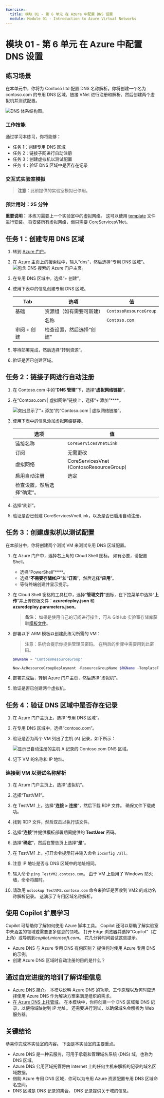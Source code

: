 ```yaml
---
Exercise:
  title: 模块 01 - 第 6 单元 在 Azure 中配置 DNS 设置
  module: Module 01 - Introduction to Azure Virtual Networks
---
```


# 模块 01 - 第 6 单元 在 Azure 中配置 DNS 设置

## 练习场景

在本单元中，你将为 Contoso Ltd 配置 DNS 名称解析。你将创建一个名为 contoso.com 的专用 DNS 区域，链接 VNet 进行注册和解析，然后创建两个虚拟机并测试配置。

![DNS 体系结构图。](../media/6-exercise-configure-domain-name-servers-configuration-azure.png)

### 工作技能
通过学习本练习，你将能够：

+ 任务 1：创建专用 DNS 区域
+ 任务 2：链接子网进行自动注册
+ 任务 3：创建虚拟机以测试配置
+ 任务 4：验证 DNS 区域中是否存在记录

### 交互式实验室模拟

>**注意**：此前提供的实验室模拟已停用。

### 预计用时：25 分钟

**重要说明：** 本练习需要上一个实验室中的虚拟网络。 这可以使用 [template](https://github.com/MicrosoftLearning/AZ-700-Designing-and-Implementing-Microsoft-Azure-Networking-Solutions/tree/master/Allfiles/Exercises/M01/template.json) 文件进行安装。 将安装所有虚拟网络，但只需要 CoreServicesVNet。 

## 任务 1：创建专用 DNS 区域

1. 转到 [Azure 门户](https://portal.azure.com/)。

1. 在 Azure 主页上的搜索栏中，输入“dns”，然后选择“专用 DNS 区域”。  
   ![包含 DNS 搜索的 Azure 门户主页。](../media/create-private-dns-zone.png)

1. 在专用 DNS 区域中，选择“+ 创建”。

1. 使用下表中的信息创建专用 DNS 区域。

    | Tab         | **选项**                             | **值**            |
    | --------------- | -------------------------------------- | -------------------- |
    | 基础          | 资源组（如有需要可新建） | `ContosoResourceGroup` |
    |                 | 名称                                   | `Contoso.com`          |
    | 审阅 + 创建 | 检查设置，然后选择“创建” |                      |

1. 等待部署完成，然后选择“转到资源”。

1. 验证是否已创建区域。

## 任务 2：链接子网进行自动注册

1. 在 Contoso.com 中的“**DNS 管理**”下，选择“**虚拟网络链接**”。

1. 在“Contoso.com \| 虚拟网络”链接上，选择“+ 添加”****。

    ![突出显示了“+ 添加”的“Contoso.com \| 虚拟网络链接”。](../media/add-network-link-dns.png)

1. 使用下表中的信息添加虚拟网络链接。

    | **选项**                          | 值                               |
    | ----------------------------------- | --------------------------------------- |
    | 链接名称                           | `CoreServicesVnetLink`                   |
    | 订阅                        | 无需更改                     |
    | 虚拟网络                     | CoreServicesVnet (ContosoResourceGroup) |
    | 启用自动注册            | 选定                                |
    | 检查设置，然后选择“确定”。 |                                         |

1. 选择“刷新”。

1. 验证是否已创建 CoreServicesVnetLink，以及是否已启用自动注册。

## 任务 3：创建虚拟机以测试配置

在本部分中，你将创建两个测试 VM 来测试专用 DNS 区域配置。

1. 在 Azure 门户中，选择右上角的 Cloud Shell 图标。 如有必要，请配置 Shell。  
    + 选择“PowerShell”****。
    + 选择“**不需要存储帐户**”和“**订阅**”，然后选择“**应用**”。
    + 等待终端创建并显示提示。 

1. 在 Cloud Shell 窗格的工具栏中，选择“**管理文件**”图标，在下拉菜单中选择“**上传**”并上传模板文件：**azuredeploy.json** 和 **azuredeploy.parameters.json**。

   >**备注：** 如果是使用自己的订阅进行操作，可从 GitHub 实验室存储库获取[模板文件](https://github.com/MicrosoftLearning/AZ-700-Designing-and-Implementing-Microsoft-Azure-Networking-Solutions/tree/master/Allfiles/Exercises)。
   
1. 部署以下 ARM 模板以创建此练习所需的 VM：

   >注意：系统会提示你提供管理员密码。 在稍后的步骤中需要用到此密码。 

   ```powershell
   $RGName = "ContosoResourceGroup"
   
   New-AzResourceGroupDeployment -ResourceGroupName $RGName -TemplateFile azuredeploy.json -TemplateParameterFile azuredeploy.parameters.json
   ```
  
1. 部署完成后，转到 Azure 门户主页，然后选择“虚拟机”。

1. 验证是否已创建两个虚拟机。

## 任务 4：验证 DNS 区域中是否存在记录

1. 在 Azure 门户主页上，选择“专用 DNS 区域”。

1. 在专用 DNS 区域中，选择“contoso.com”。

1. 验证是否为两个 VM 列出了主机 (A) 记录，如下所示：

    ![显示已自动注册的主机 A 记录的 Contoso.com DNS 区域。](../media/contoso_com-dns-zone.png)

1. 记下 VM 的名称和 IP 地址。

### 连接到 VM 以测试名称解析

1. 在 Azure 门户主页上，选择“虚拟机”。

1. 选择“TestVM1”。

1. 在 TestVM1 上，选择“**连接 &gt; 连接**”，然后下载 RDP 文件。 确保文件下载成功。

1. 找到 RDP 文件，然后双击以执行该文件。

1. 选择“**连接**”并提供模板部署期间提供的 **TestUser** 密码。

1. 选择“**确定**”，然后在警告页上选择“**是**”。

1. 在 TestVM1 上，打开命令提示符并输入命令 `ipconfig /all`。

1. 注意 IP 地址是否与 DNS 区域中的地址相同。

1. 输入命令 `ping TestVM2.contoso.com`。 由于 VM 上启用了 Windows 防火墙，命令将超时。

1. 请改用 `nslookup TestVM2.contoso.com` 命令来验证是否收到 VM2 的成功名称解析记录。 这演示了专用区域名称解析。 

## 使用 Copilot 扩展学习

Copilot 可帮助你了解如何使用 Azure 脚本工具。 Copilot 还可以帮助了解实验室中未涵盖的领域或需要更多信息的领域。 打开 Edge 浏览器并选择“Copilot”（右上角）或导航到*copilot.microsoft.com*。 花几分钟时间尝试这些提示。
+ Azure DNS 与 Azure 专用 DNS 有何区别？ 提供何时使用 Azure 专用 DNS 的示例。
+ 创建 Azure DNS 区域时自动注册的目的是什么？

## 通过自定进度的培训了解详细信息

+ [Azure DNS 简介](https://learn.microsoft.com/training/modules/intro-to-azure-dns/)。 本模块说明 Azure DNS 的功能、工作原理以及何时应选择使用 Azure DNS 作为解决方案来满足组织的需求。
+ [在 Azure DNS 上托管域](https://learn.microsoft.com/training/modules/host-domain-azure-dns/)。 在本模块中，你将创建一个 DNS 区域和 DNS 记录，以便将域映射到 IP 地址。 还需要进行测试，以确保域名会解析为 Web 服务器。

## 关键结论

恭喜你完成本实验室的内容。 下面是本实验室的主要重点。 

+ Azure DNS 是一种云服务，可用于承载和管理域名系统 (DNS) 域，也称为 DNS 区域。 
+ Azure DNS 公用区域托管将由 Internet 上的任何主机来解析的记录的域名区域数据。
+ 借助 Azure 专用 DNS 区域，你可以为专用 Azure 资源配置专用 DNS 区域命名空间。
+ DNS 区域是 DNS 记录的集合。 DNS 记录提供关于域的信息。
